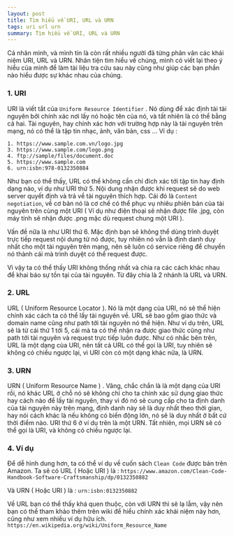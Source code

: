 ```yaml
---
layout: post
title: Tìm hiểu về URI, URL và URN
tags: uri url urn
summary: Tìm hiểu về URI, URL và URN
---
```


Cá nhân mình, và mình tin là còn rất nhiều người đã từng phân vân các khái niệm URI, URL và URN. Nhân tiện tìm hiểu về chúng, mình có viết lại theo ý hiểu của mình để làm tài liệu tra cứu sau này cũng như giúp các bạn phần nào hiểu được sự khác nhau của chúng.

### 1. URI
URI là viết tắt của `Uniform Resource Identifier` . Nó dùng để xác định tài tài nguyên bởi chính xác nơi lấy nó hoặc tên của nó, và tất nhiên là có thể bằng cả hai. Tài nguyên, hay chính xác hơn với trường hợp này là tài nguyên trên mạng, nó có thể là tập tin nhạc, ảnh, văn bản, css ... Ví dụ :
```
1. https://www.sample.com.vn/logo.jpg
3. https://www.sample.com/logo.png
4. ftp://sample/files/document.doc
5. https://www.sample.com
6. urn:isbn:978-0132350884

```
Như bạn có thể thấy, URL có thể không cần chỉ đích xác tới tập tin hay định dạng nào, ví dụ như URI thứ 5. Nội dung nhận được khi request sẽ do web server quyết định và trả về tài nguyên thích hợp. Cái đó là `Content negotiation`, về cơ bản nó là cơ chế có thể phục vụ nhiêu phiên bản của tài nguyên trên cùng một URI ( Ví dụ như điện thoại sẽ nhận được file .jpg, còn máy tính sẽ nhận được .png mặc dù request chung một URI ).

Vấn đề nữa là như URI thứ 6. Mặc định bạn sẽ không thể dùng trình duyệt trực tiếp request nội dung từ nó được, tuy nhiên nó vẫn là định danh duy nhất cho một tài nguyên trên mạng, nên sẽ luôn có service riêng để chuyển nó thành cái mà trình duyệt có thể request được.

Vì vậy ta có thể thấy URI không thống nhất và chia ra các cách khác nhau để khai báo sự tồn tại của tài nguyên. Từ đây chia là 2 nhánh là URL và URN.

### 2. URL
URL ( Uniform Resource Locator ). Nó là một dạng của URI, nó sẽ thể hiện chính xác cách ta có thể lấy tài nguyên về. URL sẽ bao gồm giao thức và domain name cũng như path tới tài nguyên nó thể hiện.
Như ví dụ trên, URL sẽ là từ cái thứ 1 tới 5, cái mà ta có thể nhận ra được giao thức cũng như path tới tài nguyên và request trực tiếp luôn được.
Như có nhắc bên trên, URL là một dạng của URI, nên tất cả URL có thể gọi là URI, tuy nhiên sẽ không có chiều ngược lại, vì URI còn có một dạng khác nữa, là URN.

### 3. URN
URN ( Uniform Resource Name ) . Vâng, chắc chắn là là một dạng của URI rồi, nó khác URL ở chỗ nó sẽ không chỉ cho ta chính xác sử dụng giao thức hay cách nào để lấy tài nguyên, thay vì đó nó sẽ cung cấp cho ta định danh của tài nguyên này trên mạng, định danh này sẽ là duy nhất theo thời gian, hay nói cách khác là nếu không có biến động lớn, nó sẽ là duy nhất ở bất cứ thời điểm nào. URI thứ 6 ở ví dụ trên là một URN.
Tất nhiên, mọi URN sẽ có thể gọi là URI, và không có chiều ngược lại.

### 4. Ví dụ
Để dễ hình dung hơn, ta có thể ví dụ về cuốn sách `Clean Code` được bán trên Amazon.
Ta sẽ có URL ( Hoặc URI ) là : `https://www.amazon.com/Clean-Code-Handbook-Software-Craftsmanship/dp/0132350882`

Và URN ( Hoặc URI ) là : `urn:isbn:0132350882`

Về URL bạn có thể thấy khá quen thuộc, còn với URN thì sẽ lạ lẫm, vậy nên bạn có thể tham khảo thêm trên wiki để hiểu chính xác khái niệm này hơn, cũng như xem nhiều ví dụ hữu ích.
`https://en.wikipedia.org/wiki/Uniform_Resource_Name`
